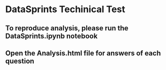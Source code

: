 # DataSprints Techinical Test

## To reproduce analysis, please run the DataSprints.ipynb notebook

## Open the Analysis.html file for answers of each question